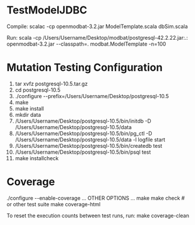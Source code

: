 # TestModelJDBC

Compile: scalac -cp openmodbat-3.2.jar ModelTemplate.scala dbSim.scala

Run: scala -cp /Users/Username/Desktop/modbat/postgresql-42.2.22.jar:.: openmodbat-3.2.jar --classpath=. modbat.ModelTemplate -n=100

# Mutation Testing Configuration

1. tar xvfz postgresql-10.5.tar.gz  
2. cd postgresql-10.5  
3. ./configure --prefix=/Users/Username/Desktop/postgresql-10.5 
4. make  
5. make install  
6. mkdir data  
7. /Users/Username/Desktop/postgresql-10.5/bin/initdb -D /Users/Username/Desktop/postgresql-10.5/data  
8. /Users/Username/Desktop/postgresql-10.5/bin/pg_ctl -D /Users/Username/Desktop/postgresql-10.5/data -l logfile start  
9. /Users/Username/Desktop/postgresql-10.5/bin/createdb test  
10. /Users/Username/Desktop/postgresql-10.5/bin/psql test  
11. make installcheck

# Coverage

./configure --enable-coverage ... OTHER OPTIONS ...
make
make check # or other test suite
make coverage-html

To reset the execution counts between test runs, run:
make coverage-clean

